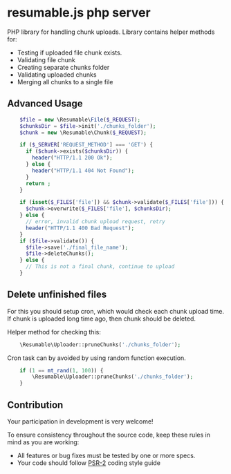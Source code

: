 resumable.js php server
=======================

PHP library for handling chunk uploads. Library contains helper methods for:
 * Testing if uploaded file chunk exists.
 * Validating file chunk
 * Creating separate chunks folder
 * Validating uploaded chunks
 * Merging all chunks to a single file

Advanced Usage
--------------

```php
    $file = new \Resumable\File($_REQUEST);
    $chunksDir = $file->init('./chunks_folder');
    $chunk = new \Resumable\Chunk($_REQUEST);

    if ($_SERVER['REQUEST_METHOD'] === 'GET') {
      if ($chunk->exists($chunksDir)) {
        header("HTTP/1.1 200 Ok");
      } else {
        header("HTTP/1.1 404 Not Found");
      }
      return ;
    }

    if (isset($_FILES['file']) && $chunk->validate($_FILES['file'])) {
      $chunk->overwrite($_FILES['file'], $chunksDir);
    } else {
      // error, invalid chunk upload request, retry
      header("HTTP/1.1 400 Bad Request");
    }
    if ($file->validate()) {
      $file->save('./final_file_name');
      $file->deleteChunks();
    } else {
      // This is not a final chunk, continue to upload
    }
```

Delete unfinished files
-----------------------

For this you should setup cron, which would check each chunk upload time.
If chunk is uploaded long time ago, then chunk should be deleted.

Helper method for checking this:
```php
    \Resumable\Uploader::pruneChunks('./chunks_folder');
```

Cron task can by avoided by using random function execution.
```php
    if (1 == mt_rand(1, 100)) {
        \Resumable\Uploader::pruneChunks('./chunks_folder');
    }
```

Contribution
------------

Your participation in development is very welcome!

To ensure consistency throughout the source code, keep these rules in mind as you are working:
 * All features or bug fixes must be tested by one or more specs.
 * Your code should follow [PSR-2](https://github.com/php-fig/fig-standards/blob/master/accepted/PSR-2-coding-style-guide.md) coding style guide
